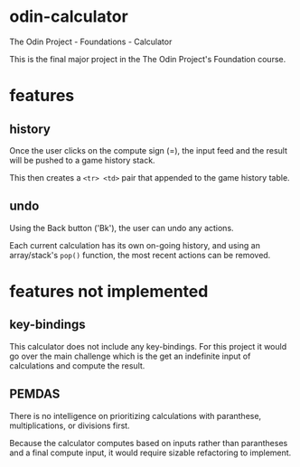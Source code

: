 # odin-calculator

The Odin Project - Foundations - Calculator

This is the final major project in the The Odin Project's Foundation course.

# features

## history

Once the user clicks on the compute sign (=), the input feed and the result will be pushed to a game history stack.

This then creates a `<tr> <td>` pair that appended to the game history table.

## undo

Using the Back button ('Bk'), the user can undo any actions.

Each current calculation has its own on-going history, and using an array/stack's `pop()` function, the most recent actions can be removed.

# features not implemented

## key-bindings

This calculator does not include any key-bindings. For this project it would go over the main challenge which is the get an indefinite input of calculations and compute the result.

## PEMDAS

There is no intelligence on prioritizing calculations with paranthese, multiplications, or divisions first.

Because the calculator computes based on inputs rather than parantheses and a final compute input, it would require sizable refactoring to implement.
